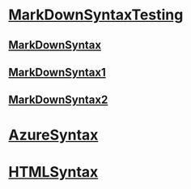 # [MarkDownSyntaxTesting](MarkDownSyntaxTesting.md) 
## [MarkDownSyntax](MarkDownSyntax.md) 
## [MarkDownSyntax1](MarkDownSyntax1.md) 
## [MarkDownSyntax2](MarkDownSyntax2.md)
# [AzureSyntax](AzureSyntax.md)  
# [HTMLSyntax](HTMLSyntax.md)  
